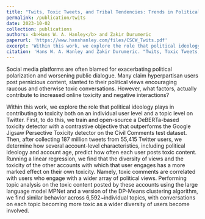 ```yaml
---
title: "Twits, Toxic Tweets, and Tribal Tendencies: Trends in Politically Polarized Posts on Twitter"
permalink: /publication/twits
date: 2023-10-02
collection: publications
authors: <b>Hans W. A. Hanley</b> and Zakir Durumeric
paperurl: 'https://www.hanshanley.com/files/CSCW_Twits.pdf'
excerpt: 'Within this work, we explore the role that political ideology plays in contributing to toxicity both on an individual user level and a topic level on Twitter.'
citation: 'Hans W. A. Hanley and Zakir Durumeric. "Twits, Toxic Tweets, and Tribal Tendencies: Trends in Politically Polarized Posts on Twitter." (2023).'
---
```

Social media platforms are often blamed for exacerbating political polarization and worsening public dialogue. Many claim hyperpartisan users post pernicious content, slanted to their political views encouraging raucous and otherwise toxic conversations. However, what factors, actually contribute to increased online toxicity and negative interactions? 

Within this work, we explore the role that political ideology plays in contributing to toxicity both on an individual user level and a topic level on Twitter. First, to do this, we train and open-source a DeBERTa-based toxicity detector with a contrastive objective that outperforms the Google Jigsaw Persective Toxicity detector on the Civil Comments test dataset. Then, after collecting 187 million tweets from 55,415 Twitter users, we determine how several account-level characteristics, including political ideology and account age, predict how often each user posts toxic content. Running a linear regression, we find that the diversity of views and the toxicity of the other accounts with which that user engages has a more marked effect on their own toxicity. Namely, toxic comments are correlated with users who engage with a wider array of political views. Performing topic analysis on the toxic content posted by these accounts using the large language model MPNet and a version of the DP-Means clustering algorithm, we find similar behavior across 6,592~individual topics, with conversations on each topic becoming more toxic as a wider diversity of users become involved. 
